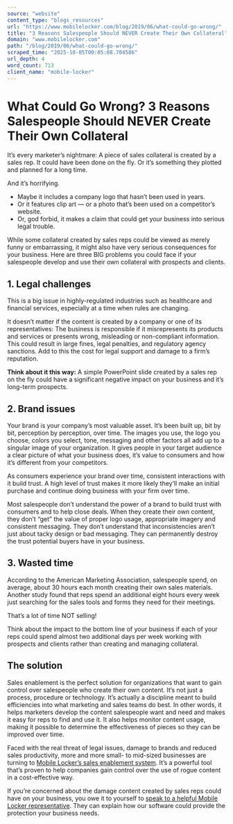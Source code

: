 ```yaml
---
source: "website"
content_type: "blogs_resources"
url: "https://www.mobilelocker.com/blog/2019/06/what-could-go-wrong/"
title: "3 Reasons Salespeople Should NEVER Create Their Own Collateral"
domain: "www.mobilelocker.com"
path: "/blog/2019/06/what-could-go-wrong/"
scraped_time: "2025-10-05T00:05:08.704586"
url_depth: 4
word_count: 713
client_name: "mobile-locker"
---
```


# What Could Go Wrong? 3 Reasons Salespeople Should NEVER Create Their Own Collateral

It’s every marketer’s nightmare: A piece of sales collateral is created by a sales rep. It could have been done on the fly. Or it’s something they plotted and planned for a long time.

And it’s horrifying.

*   Maybe it includes a company logo that hasn’t been used in years.
*   Or it features clip art — or a photo that’s been used on a competitor’s website.
*   Or, god forbid, it makes a claim that could get your business into serious legal trouble.

While some collateral created by sales reps could be viewed as merely funny or embarrassing, it might also have very serious consequences for your business. Here are three BIG problems you could face if your salespeople develop and use their own collateral with prospects and clients.

## 1. Legal challenges

This is a big issue in highly-regulated industries such as healthcare and financial services, especially at a time when rules are changing.

It doesn’t matter if the content is created by a company or one of its representatives: The business is responsible if it misrepresents its products and services or presents wrong, misleading or non-compliant information. This could result in large fines, legal penalties, and regulatory agency sanctions. Add to this the cost for legal support and damage to a firm’s reputation.

**Think about it this way:** A simple PowerPoint slide created by a sales rep on the fly could have a significant negative impact on your business and it’s long-term prospects.

## 2. Brand issues

Your brand is your company’s most valuable asset. It’s been built up, bit by bit, perception by perception, over time. The images you use, the logo you choose, colors you select, tone, messaging and other factors all add up to a singular image of your organization. It gives people in your target audience a clear picture of what your business does, it’s value to consumers and how it’s different from your competitors.

As consumers experience your brand over time, consistent interactions with it build trust. A high level of trust makes it more likely they’ll make an initial purchase and continue doing business with your firm over time.

Most salespeople don’t understand the power of a brand to build trust with consumers and to help close deals. When they create their own content, they don’t “get” the value of proper logo usage, appropriate imagery and consistent messaging. They don’t understand that inconsistencies aren’t just about tacky design or bad messaging. They can permanently destroy the trust potential buyers have in your business.

## 3. Wasted time

According to the American Marketing Association, salespeople spend, on average, about 30 hours each month creating their own sales materials. Another study found that reps spend an additional eight hours every week just searching for the sales tools and forms they need for their meetings.

That’s a lot of time NOT selling!

Think about the impact to the bottom line of your business if each of your reps could spend almost two additional days per week working with prospects and clients rather than creating and managing collateral.

## The solution

Sales enablement is the perfect solution for organizations that want to gain control over salespeople who create their own content. It’s not just a process, procedure or technology. It’s actually a discipline meant to build efficiencies into what marketing and sales teams do best. In other words, it helps marketers develop the content salespeople want and need and makes it easy for reps to find and use it. It also helps monitor content usage, making it possible to determine the effectiveness of pieces so they can be improved over time.

Faced with the real threat of legal issues, damage to brands and reduced sales productivity, more and more small- to mid-sized businesses are turning to [Mobile Locker’s sales enablement system](https://www.mobilelocker.com). It’s a powerful tool that’s proven to help companies gain control over the use of rogue content in a cost-effective way.

If you’re concerned about the damage content created by sales reps could have on your business, you owe it to yourself to [speak to a helpful Mobile Locker representative](https://www.mobilelocker.com/discovery-call/). They can explain how our software could provide the protection your business needs.